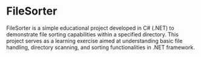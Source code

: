 # FileSorter
FileSorter is a simple educational project developed in C# (.NET) to demonstrate file sorting capabilities within a specified directory. This project serves as a learning exercise aimed at understanding basic file handling, directory scanning, and sorting functionalities in .NET framework.
